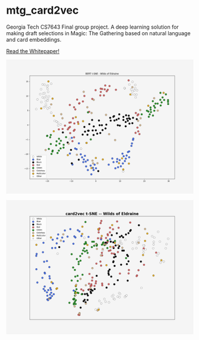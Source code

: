 # mtg_card2vec
Georgia Tech CS7643 Final group project. A deep learning solution for making draft selections in Magic: The Gathering based on natural language and card embeddings.

[Read the Whitepaper!](ReefJ_BollingerM_Learning%20Semantic%20Embeddings%20of%20MtG.pdf)

![alt text](https://github.com/Tommyhillpicker/mtg_card2vec/blob/master/BERT_tsne-2.png)

![alt text](https://github.com/Tommyhillpicker/mtg_card2vec/blob/master/Wilds%20of%20Eldraine_c2v_tsne.png)

